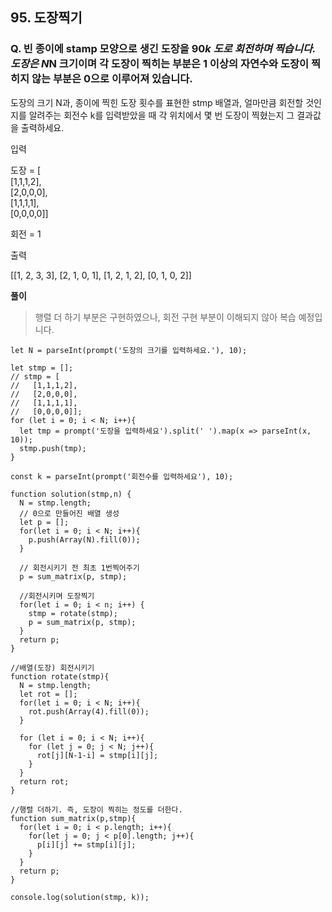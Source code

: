 ## 95. 도장찍기

### Q. 빈 종이에 stamp 모양으로 생긴 도장을 90*k 도로 회전하며 찍습니다. 도장은 N*N 크기이며 각 도장이 찍히는 부분은 1 이상의 자연수와 도장이 찍히지 않는 부분은 0으로 이루어져 있습니다.

도장의 크기 N과,
종이에 찍힌 도장 횟수를 표현한 stmp 배열과,
얼마만큼 회전할 것인지를 알려주는 회전수 k를 입력받았을 때 각 위치에서 몇 번 도장이 찍혔는지 그 결과값을 출력하세요.

입력

도장 = [  
[1,1,1,2],  
[2,0,0,0],  
[1,1,1,1],  
[0,0,0,0]]

회전 = 1

출력

[[1, 2, 3, 3], [2, 1, 0, 1], [1, 2, 1, 2], [0, 1, 0, 2]]

**풀이**

> 행렬 더 하기 부분은 구현하였으나, 회전 구현 부분이 이해되지 않아 복습 예정입니다.

```
let N = parseInt(prompt('도장의 크기를 입력하세요.'), 10);

let stmp = [];
// stmp = [
//   [1,1,1,2],
//   [2,0,0,0],
//   [1,1,1,1],
//   [0,0,0,0]];
for (let i = 0; i < N; i++){
  let tmp = prompt('도장을 입력하세요').split(' ').map(x => parseInt(x, 10));
  stmp.push(tmp);
}

const k = parseInt(prompt('회전수를 입력하세요'), 10);

function solution(stmp,n) {
  N = stmp.length;
  // 0으로 만들어진 배열 생성
  let p = [];
  for(let i = 0; i < N; i++){
    p.push(Array(N).fill(0));
  }

  // 회전시키기 전 최초 1번찍어주기
  p = sum_matrix(p, stmp);

  //회전시키며 도장찍기
  for(let i = 0; i < n; i++) {
    stmp = rotate(stmp);
    p = sum_matrix(p, stmp);
  }
  return p;
}

//배열(도장) 회전시키기
function rotate(stmp){
  N = stmp.length;
  let rot = [];
  for(let i = 0; i < N; i++){
    rot.push(Array(4).fill(0));
  }

  for (let i = 0; i < N; i++){
    for (let j = 0; j < N; j++){
      rot[j][N-1-i] = stmp[i][j];
    }
  }
  return rot;
}

//행렬 더하기. 즉, 도장이 찍히는 정도를 더한다.
function sum_matrix(p,stmp){
  for(let i = 0; i < p.length; i++){
    for(let j = 0; j < p[0].length; j++){
      p[i][j] += stmp[i][j];
    }
  }
  return p;
}

console.log(solution(stmp, k));
```
